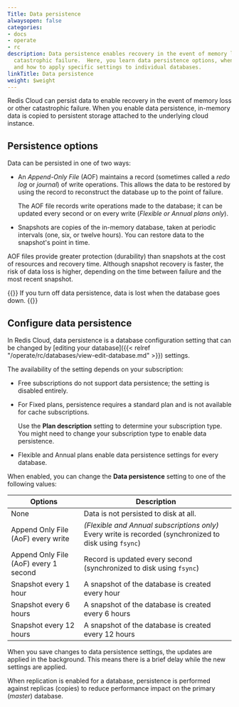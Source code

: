 ```yaml
---
Title: Data persistence
alwaysopen: false
categories:
- docs
- operate
- rc
description: Data persistence enables recovery in the event of memory loss or other
  catastrophic failure.  Here, you learn data persistence options, when they're available,
  and how to apply specific settings to individual databases.
linkTitle: Data persistence
weight: $weight
---
```

Redis Cloud can persist data to enable recovery in the event of memory loss or other catastrophic failure.  When you enable data persistence, in-memory data is copied to persistent storage attached to the underlying cloud instance.

## Persistence options

Data can be persisted in one of two ways:

- An _Append-Only File_ (AOF) maintains a record (sometimes called a _redo log_ or _journal_) of write operations.  This allows the data to be restored by using the record to reconstruct the database up to the point of failure.

    The AOF file records write operations made to the database; it can be updated every second or on every write (_Flexible or Annual plans only_).

- Snapshots are copies of the in-memory database, taken at periodic intervals (one, six, or twelve hours). You can restore data to the snapshot's point in time.


AOF files provide greater protection (durability) than snapshots at the cost of resources and recovery time. 
Although snapshot recovery is faster, the risk of data loss is higher, depending on the time between failure and the most recent snapshot.

{{<warning>}}
If you turn off data persistence, data is lost when the database goes down.
{{</warning>}}

## Configure data persistence 

In Redis Cloud, data persistence is a database configuration setting that can be changed by [editing your database]({{< relref "/operate/rc/databases/view-edit-database.md" >}}) settings.

The availability of the setting depends on your subscription:

- Free subscriptions do not support data persistence; the setting is disabled entirely.

- For Fixed plans, persistence requires a standard plan and is not available for cache subscriptions.

    Use the **Plan description** setting to determine your subscription type.  You might need to change your subscription type to enable data persistence.

- Flexible and Annual plans enable data persistence settings for every database.

When enabled, you can change the **Data persistence** setting to one of the following values:

| **Options** | **Description** |
|------------|-----------------|
|  None | Data is not persisted to disk at all. |
|  Append Only File (AoF) every write | _(Flexible and Annual subscriptions only)_ Every write is recorded (synchronized to disk using `fsync`) |
|  Append Only File (AoF) every 1 second | Record is updated every second (synchronized to disk using `fsync`)|
|  Snapshot every 1 hour | A snapshot of the database is created every hour |
|  Snapshot every 6 hours | A snapshot of the database is created every 6 hours |
|  Snapshot every 12 hours | A snapshot of the database is created every 12 hours |

When you save changes to data persistence settings, the updates are applied in the background.  This means there is a brief delay while the new settings are applied.

When replication is enabled for a database, persistence is performed against replicas (copies) to reduce performance impact on the primary (_master_) database. 

